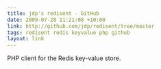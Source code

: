 ```yaml
---
title: jdp's redisent - GitHub
date: 2009-07-28 11:21:08 +10:00
link: http://github.com/jdp/redisent/tree/master
tags: redisent redis keyvalue php github
layout: link
---
```

PHP client for the Redis key-value store.
